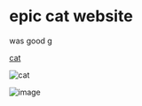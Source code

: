 # epic cat website

was good g

[cat](https://i.natgeofe.com/n/548467d8-c5f1-4551-9f58-6817a8d2c45e/NationalGeographic_2572187_3x4.jpg)

![cat](https://i.natgeofe.com/n/548467d8-c5f1-4551-9f58-6817a8d2c45e/NationalGeographic_2572187_3x4.jpg)

![image](https://github.com/jonathan834/jonathan834.github.io/assets/173641000/ab21b26f-fe71-4298-a388-5b6118451ca5)


